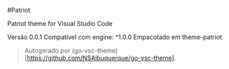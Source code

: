 #Patriot

Patriot theme for Visual Studio Code

Versão 0.0.1
Compatível com engine: ^1.0.0
Empacotado em theme-patriot

> Autogerado por (go-vsc-theme)[https://github.com/NSAlbuquerque/go-vsc-theme].
